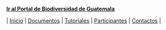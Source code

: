 **[Ir al Portal de Biodiversidad de Guatemala](https://biodiversidad.gt)** 

| [Inicio](https://guatemalaportal.github.io) | [Documentos](https://guatemalaportal.github.io/documentos) | [Tutoriales](https://guatemalaportal.github.io/tutoriales) | [Participantes](https://guatemalaportal.github.io/participantes) |  [Contactos](https://guatemalaportal.github.io/contactos) |

